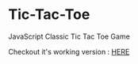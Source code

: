 # Tic-Tac-Toe

JavaScript Classic Tic Tac Toe Game

Checkout it's working version : [HERE](https://sidrai97.github.io/Tic-Tac-Toe)
